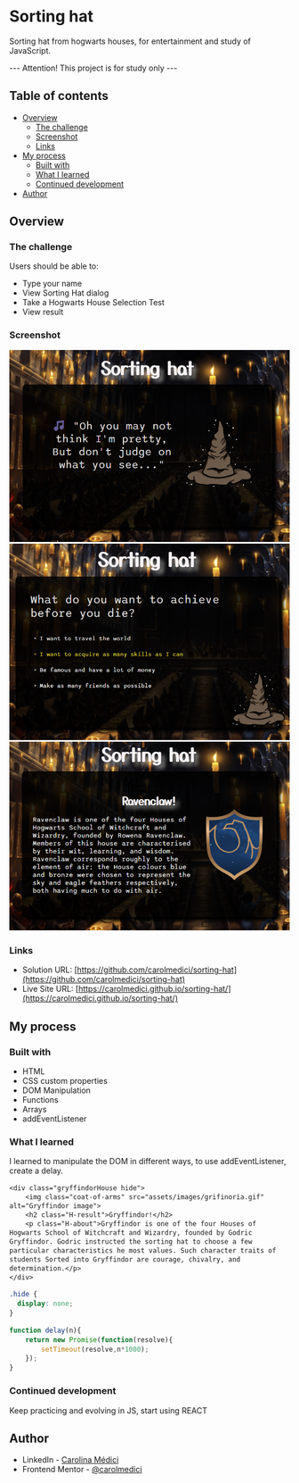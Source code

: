 # Sorting hat

 Sorting hat from hogwarts houses, for entertainment and study of JavaScript.
 
 --- Attention! This project is for study only ---
 
 ## Table of contents

- [Overview](#overview)
  - [The challenge](#the-challenge)
  - [Screenshot](#screenshot)
  - [Links](#links)
- [My process](#my-process)
  - [Built with](#built-with)
  - [What I learned](#what-i-learned)
  - [Continued development](#continued-development)
- [Author](#author)


## Overview

### The challenge

Users should be able to:

- Type your name
- View Sorting Hat dialog
- Take a Hogwarts House Selection Test
- View result


### Screenshot

![](https://github.com/carolmedici/sorting-hat/blob/main/assets/images/print2.png)
![](https://github.com/carolmedici/sorting-hat/blob/main/assets/images/print.png)
![](https://github.com/carolmedici/sorting-hat/blob/main/assets/images/print3.png)


### Links

- Solution URL: [https://github.com/carolmedici/sorting-hat](https://github.com/carolmedici/sorting-hat)
- Live Site URL: [https://carolmedici.github.io/sorting-hat/](https://carolmedici.github.io/sorting-hat/)

## My process

### Built with

- HTML
- CSS custom properties
- DOM Manipulation
- Functions
- Arrays
- addEventListener

### What I learned

I learned to manipulate the DOM in different ways, to use addEventListener, create a delay.


```
<div class="gryffindorHouse hide">
    <img class="coat-of-arms" src="assets/images/grifinoria.gif" alt="Gryffindor image">
    <h2 class="H-result">Gryffindor!</h2>
    <p class="H-about">Gryffindor is one of the four Houses of Hogwarts School of Witchcraft and Wizardry, founded by Godric Gryffindor. Godric instructed the sorting hat to choose a few particular characteristics he most values. Such character traits of students Sorted into Gryffindor are courage, chivalry, and determination.</p>
</div>
```
```css
.hide {
  display: none;
}
```
```js
function delay(n){
    return new Promise(function(resolve){
        setTimeout(resolve,n*1000);
    });
}
```


### Continued development


Keep practicing and evolving in JS, start using REACT

## Author

- LinkedIn - [Carolina Médici](https://www.linkedin.com/in/carolina-medici/)
- Frontend Mentor - [@carolmedici](https://www.frontendmentor.io/profile/carolmedici)




